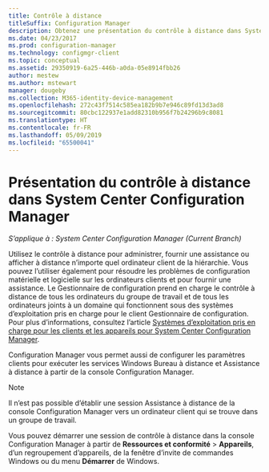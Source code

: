 ```yaml
---
title: Contrôle à distance
titleSuffix: Configuration Manager
description: Obtenez une présentation du contrôle à distance dans System Center Configuration Manager.
ms.date: 04/23/2017
ms.prod: configuration-manager
ms.technology: configmgr-client
ms.topic: conceptual
ms.assetid: 29350919-6a25-446b-a0da-05e8914fbb26
author: mestew
ms.author: mstewart
manager: dougeby
ms.collection: M365-identity-device-management
ms.openlocfilehash: 272c43f7514c585ea182b9b7e946c89fd13d3ad8
ms.sourcegitcommit: 80cbc122937e1add82310b956f7b24296b9c8081
ms.translationtype: HT
ms.contentlocale: fr-FR
ms.lasthandoff: 05/09/2019
ms.locfileid: "65500041"
---
```

# <a name="introduction-to-remote-control-in-system-center-configuration-manager"></a>Présentation du contrôle à distance dans System Center Configuration Manager

*S’applique à : System Center Configuration Manager (Current Branch)*

Utilisez le contrôle à distance pour administrer, fournir une assistance ou afficher à distance n’importe quel ordinateur client de la hiérarchie. Vous pouvez l’utiliser également pour résoudre les problèmes de configuration matérielle et logicielle sur les ordinateurs clients et pour fournir une assistance. Le Gestionnaire de configuration prend en charge le contrôle à distance de tous les ordinateurs du groupe de travail et de tous les ordinateurs joints à un domaine qui fonctionnent sous des systèmes d’exploitation pris en charge pour le client Gestionnaire de configuration. Pour plus d’informations, consultez l’article [Systèmes d’exploitation pris en charge pour les clients et les appareils pour System Center Configuration Manager](../../../../core/plan-design/configs/supported-operating-systems-for-clients-and-devices.md).

Configuration Manager vous permet aussi de configurer les paramètres clients pour exécuter les services Windows Bureau à distance et Assistance à distance à partir de la console Configuration Manager.  

> [!NOTE]  
>  Il n’est pas possible d’établir une session Assistance à distance de la console Configuration Manager vers un ordinateur client qui se trouve dans un groupe de travail. 

 Vous pouvez démarrer une session de contrôle à distance dans la console Configuration Manager à partir de **Ressources et conformité** > **Appareils**, d’un regroupement d’appareils, de la fenêtre d’invite de commandes Windows ou du menu **Démarrer** de Windows.  
